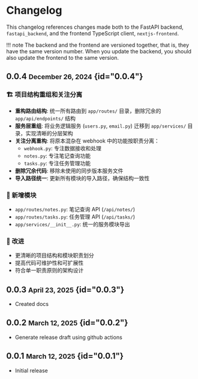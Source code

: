 # Changelog

This changelog references changes made both to the FastAPI backend, `fastapi_backend`, and the
frontend TypeScript client, `nextjs-frontend`.

!!! note
    The backend and the frontend are versioned together, that is, they have the same version number.
    When you update the backend, you should also update the frontend to the same version.

## 0.0.4 <small>December 26, 2024</small> {id="0.0.4"}

### 🏗️ 项目结构重组和关注分离

- **重构路由结构**: 统一所有路由到 `app/routes/` 目录，删除冗余的 `app/api/endpoints/` 结构
- **服务层重组**: 将业务逻辑服务 (`users.py`, `email.py`) 迁移到 `app/services/` 目录，实现清晰的分层架构
- **关注分离重构**: 将原本混杂在 webhook 中的功能按职责分离：
  - `webhook.py`: 专注数据接收和处理
  - `notes.py`: 专注笔记查询功能 
  - `tasks.py`: 专注任务管理功能
- **删除冗余代码**: 移除未使用的同步版本服务文件
- **导入路径统一**: 更新所有模块的导入路径，确保结构一致性

### 📁 新增模块

- `app/routes/notes.py`: 笔记查询 API (`/api/notes/`)
- `app/routes/tasks.py`: 任务管理 API (`/api/tasks/`)
- `app/services/__init__.py`: 统一的服务模块导出

### 🔧 改进

- 更清晰的项目结构和模块职责划分
- 提高代码可维护性和可扩展性
- 符合单一职责原则的架构设计

## 0.0.3 <small>April 23, 2025</small> {id="0.0.3"}

- Created docs

## 0.0.2 <small>March 12, 2025</small> {id="0.0.2"}

- Generate release draft using github actions

## 0.0.1 <small>March 12, 2025</small> {id="0.0.1"}

- Initial release
